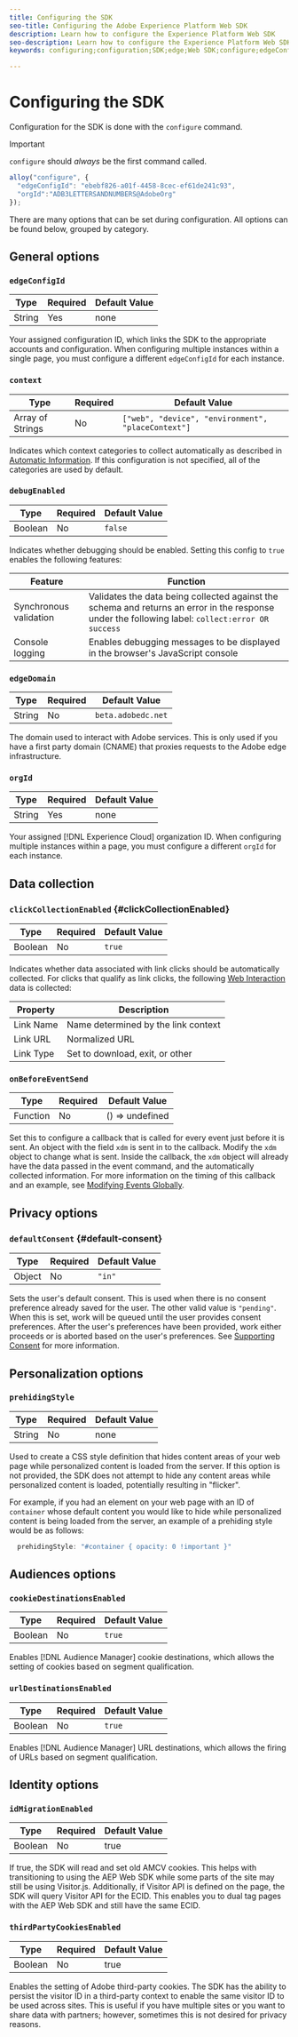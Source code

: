 ```yaml
---
title: Configuring the SDK
seo-title: Configuring the Adobe Experience Platform Web SDK
description: Learn how to configure the Experience Platform Web SDK
seo-description: Learn how to configure the Experience Platform Web SDK
keywords: configuring;configuration;SDK;edge;Web SDK;configure;edgeConfigId;context;web;device;environment;placeContext;debugEnabled;edgeDomain;orgId;clickCollectionEnabled;onBeforeEventSend;defaultConsent;web sdk settings;prehidingStyle;opacity;cookieDestinationsEnabled;urlDestinationsEnabled;idMigrationEnabled;thirdPartyCookiesEnabled;

---
```


# Configuring the SDK

Configuration for the SDK is done with the `configure` command.

>[!IMPORTANT]
>
>`configure` should *always* be the first command called.

```javascript
alloy("configure", {
  "edgeConfigId": "ebebf826-a01f-4458-8cec-ef61de241c93",
  "orgId":"ADB3LETTERSANDNUMBERS@AdobeOrg"
});
```

There are many options that can be set during configuration. All options can be found below, grouped by category.

## General options

### `edgeConfigId`

| **Type** | **Required** | **Default Value** |
| -------- | ------------ | ----------------- |
| String   | Yes          | none              |

Your assigned configuration ID, which links the SDK to the appropriate accounts and configuration.  When configuring multiple instances within a single page, you must configure a different `edgeConfigId` for each instance.

### `context`

| **Type**         | **Required** | **Default Value**                                  |
| ---------------- | ------------ | -------------------------------------------------- |
| Array of Strings | No           | `["web", "device", "environment", "placeContext"]` |

Indicates which context categories to collect automatically as described in [Automatic Information](../reference/automatic-information.md).  If this configuration is not specified, all of the categories are used by default.

### `debugEnabled`

| **Type** | **Required** | **Default Value** |
| -------- | ------------ | ----------------- |
| Boolean  | No           | `false`           |

Indicates whether debugging should be enabled. Setting this config to `true` enables the following features:

| **Feature**            | **Function** |
| ---------------------- | ------------------ |
| Synchronous validation | Validates the data being collected against the schema and returns an error in the response under the following label: `collect:error OR success` |
| Console logging        | Enables debugging messages to be displayed in the browser's JavaScript console  |

### `edgeDomain`

| **Type** | **Required** | **Default Value**  |
| -------- | ------------ | ------------------ |
| String   | No           | `beta.adobedc.net` |

The domain used to interact with Adobe services. This is only used if you have a first party domain (CNAME) that proxies requests to the Adobe edge infrastructure.

### `orgId`

| **Type** | **Required** | **Default Value** |
| -------- | ------------ | ----------------- |
| String   | Yes          | none              |

Your assigned [!DNL Experience Cloud] organization ID.  When configuring multiple instances within a page, you must configure a different `orgId` for each instance.

## Data collection

### `clickCollectionEnabled` {#clickCollectionEnabled}

| **Type** | **Required** | **Default Value** |
| -------- | ------------ | ----------------- |
| Boolean  | No           | `true`            |

Indicates whether data associated with link clicks should be automatically collected. For clicks that qualify as link clicks, the following [Web Interaction](https://github.com/adobe/xdm/blob/master/docs/reference/context/webinteraction.schema.md) data is collected:

| **Property** |    **Description**                  |
| ------------ | ----------------------------------- |
| Link Name    | Name determined by the link context |
| Link URL     | Normalized URL                      |
| Link Type    | Set to download, exit, or other     |

### `onBeforeEventSend`

| **Type** | **Required** | **Default Value** |
| -------- | ------------ | ----------------- |
| Function | No           | () => undefined   |

Set this to configure a callback that is called for every event just before it is sent.  An object with the field `xdm` is sent in to the callback.  Modify the `xdm` object to change what is sent.  Inside the callback, the `xdm` object will already have the data passed in the event command, and the automatically collected information.  For more information on the timing of this callback and an example, see [Modifying Events Globally](tracking-events.md#modifying-events-globally).

## Privacy options

### `defaultConsent` {#default-consent}

| **Type** | **Required** | **Default Value** |
| -------- | ------------ | ----------------- |
| Object   | No           | `"in"`|

Sets the user's default consent. This is used when there is no consent preference already saved for the user. The other valid value is `"pending"`. When this is set, work will be queued until the user provides consent preferences. After the user's preferences have been provided, work either proceeds or is aborted based on the user's preferences. See [Supporting Consent](supporting-consent.md) for more information.

## Personalization options

### `prehidingStyle`

| **Type** | **Required** | **Default Value** |
| -------- | ------------ | ----------------- |
| String   | No           | none              |

Used to create a CSS style definition that hides content areas of your web page while personalized content is loaded from the server. If this option is not provided, the SDK does not attempt to hide any content areas while personalized content is loaded, potentially resulting in "flicker".

For example, if you had an element on your web page with an ID of `container` whose default content you would like to hide while personalized content is being loaded from the server, an example of a prehiding style would be as follows:

```javascript
  prehidingStyle: "#container { opacity: 0 !important }"
```

## Audiences options

### `cookieDestinationsEnabled`

| **Type** | **Required** | **Default Value** |
| -------- | ------------ | ----------------- |
| Boolean  | No           | `true`            |

Enables [!DNL Audience Manager] cookie destinations, which allows the setting of cookies based on segment qualification.

### `urlDestinationsEnabled`

| **Type** | **Required** | **Default Value** |
| -------- | ------------ | ----------------- |
| Boolean  | No           | `true`            |

Enables [!DNL Audience Manager] URL destinations, which allows the firing of URLs based on segment qualification.

## Identity options

### `idMigrationEnabled`

| **Type** | **Required** | **Default Value** |
| -------- | ------------ | ----------------- |
| Boolean  | No           | true              |

If true, the SDK will read and set old AMCV cookies. This helps with transitioning to using the AEP Web SDK while some parts of the site may still be using Visitor.js. Additionally, if Visitor API is defined on the page, the SDK will query Visitor API for the ECID. This enables you to dual tag pages with the AEP Web SDK and still have the same ECID.

### `thirdPartyCookiesEnabled`

| **Type** | **Required** | **Default Value** |
| -------- | ------------ | ----------------- |
| Boolean  | No           | true              |

Enables the setting of Adobe third-party cookies. The SDK has the ability to persist the visitor ID in a third-party context to enable the same visitor ID to be used across sites. This is useful if you have multiple sites or you want to share data with partners; however, sometimes this is not desired for privacy reasons.
